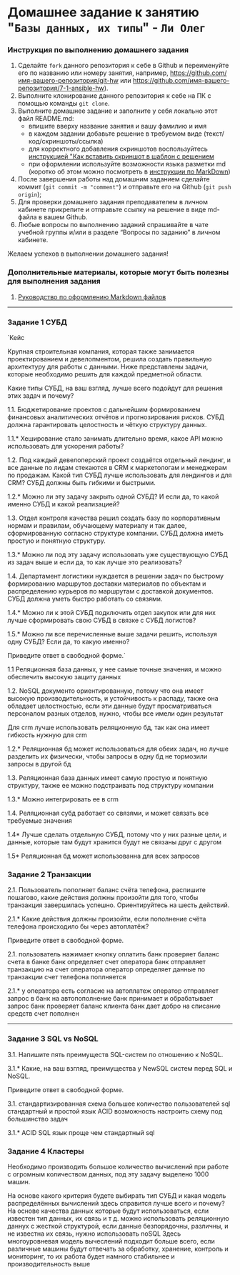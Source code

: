 # Домашнее задание к занятию "`Базы данных, их типы`" - `Ли Олег`


### Инструкция по выполнению домашнего задания

   1. Сделайте `fork` данного репозитория к себе в Github и переименуйте его по названию или номеру занятия, например, https://github.com/имя-вашего-репозитория/git-hw или  https://github.com/имя-вашего-репозитория/7-1-ansible-hw).
   2. Выполните клонирование данного репозитория к себе на ПК с помощью команды `git clone`.
   3. Выполните домашнее задание и заполните у себя локально этот файл README.md:
      - впишите вверху название занятия и вашу фамилию и имя
      - в каждом задании добавьте решение в требуемом виде (текст/код/скриншоты/ссылка)
      - для корректного добавления скриншотов воспользуйтесь [инструкцией "Как вставить скриншот в шаблон с решением](https://github.com/netology-code/sys-pattern-homework/blob/main/screen-instruction.md)
      - при оформлении используйте возможности языка разметки md (коротко об этом можно посмотреть в [инструкции  по MarkDown](https://github.com/netology-code/sys-pattern-homework/blob/main/md-instruction.md))
   4. После завершения работы над домашним заданием сделайте коммит (`git commit -m "comment"`) и отправьте его на Github (`git push origin`);
   5. Для проверки домашнего задания преподавателем в личном кабинете прикрепите и отправьте ссылку на решение в виде md-файла в вашем Github.
   6. Любые вопросы по выполнению заданий спрашивайте в чате учебной группы и/или в разделе “Вопросы по заданию” в личном кабинете.
   
Желаем успехов в выполнении домашнего задания!
   
### Дополнительные материалы, которые могут быть полезны для выполнения задания

1. [Руководство по оформлению Markdown файлов](https://gist.github.com/Jekins/2bf2d0638163f1294637#Code)

---

### Задание 1 СУБД

`Кейс

Крупная строительная компания, которая также занимается проектированием и девелопментом, решила создать правильную архитектуру для работы с данными. Ниже представлены задачи, которые необходимо решить для каждой предметной области.

Какие типы СУБД, на ваш взгляд, лучше всего подойдут для решения этих задач и почему?

1.1. Бюджетирование проектов с дальнейшим формированием финансовых аналитических отчётов и прогнозирования рисков. СУБД должна гарантировать целостность и чёткую структуру данных.

1.1.* Хеширование стало занимать длительно время, какое API можно использовать для ускорения работы?

1.2. Под каждый девелоперский проект создаётся отдельный лендинг, и все данные по лидам стекаются в CRM к маркетологам и менеджерам по продажам. Какой тип СУБД лучше использовать для лендингов и для CRM? СУБД должны быть гибкими и быстрыми.

1.2.* Можно ли эту задачу закрыть одной СУБД? И если да, то какой именно СУБД и какой реализацией?

1.3. Отдел контроля качества решил создать базу по корпоративным нормам и правилам, обучающему материалу и так далее, сформированную согласно структуре компании. СУБД должна иметь простую и понятную структуру.

1.3.* Можно ли под эту задачу использовать уже существующую СУБД из задач выше и если да, то как лучше это реализовать?

1.4. Департамент логистики нуждается в решении задач по быстрому формированию маршрутов доставки материалов по объектам и распределению курьеров по маршрутам с доставкой документов. СУБД должна уметь быстро работать со связями.

1.4.* Можно ли к этой СУБД подключить отдел закупок или для них лучше сформировать свою СУБД в связке с СУБД логистов?

1.5.* Можно ли все перечисленные выше задачи решить, используя одну СУБД? Если да, то какую именно?

Приведите ответ в свободной форме.`

1.1 Реляционная база данных, у нее самые точные значения, и можно обеспечить высокую защиту данных

1.2. NoSQL документо ориентированную, потому что она имеет высокую производительность, и устойчивость к распаду, также она обладает целостностью, если эти данные будут просматриваться персоналом разных отделов, нужно, чтобы все имели один результат

Для crm лучше использовать реляционную бд, так как она имеет гибкость нужную для crm

1.2.* Реляционная бд может использоваться для обеих задач, но лучше разделить их физически, чтобы запросы в одну бд не тормозили запросы в другой бд

1.3. Реляционная база данных имеет самую простую и понятную структуру, также ее можно подстраивать под структуру компании

1.3.* Можно интегрировать ее в crm

1.4. Реляционная субд работает со связями, и может связать все требуемые значения

1.4* Лучше сделать отдельную СУБД, потому что у них разные цели, и данные, которые там будут хранится будут не связаны друг с другом

1.5* Реляционная бд может использованна для всех запросов



### Задание 2 Транзакции
2.1. Пользователь пополняет баланс счёта телефона, распишите пошагово, какие действия должны произойти для того, чтобы транзакция завершилась успешно. Ориентируйтесь на шесть действий.

2.1.* Какие действия должны произойти, если пополнение счёта телефона происходило бы через автоплатёж?

Приведите ответ в свободной форме.


2.1. пользователь нажимает кнопку оплатить
      банк проверяет баланс счета в банке
      банк определяет счет оператора
      банк отправляет транзакцию на счет оператора
      оператор определяет данные по транзакции
      счет телефона поплняется

2.1.* у оператора есть согласие на автоплатеж
      оператор отправляет запрос в банк на автопополнение
      банк принимает и обрабатывает запрос
      банк проверяет баланс клиента
      банк дает добро на списание средств
      счет пополнен


---

### Задание 3  SQL vs NoSQL
3.1. Напишите пять преимуществ SQL-систем по отношению к NoSQL.

3.1.* Какие, на ваш взгляд, преимущества у NewSQL систем перед SQL и NoSQL.

Приведите ответ в свободной форме.

3.1. стандартизированная схема
      большее количество пользователей
      sql стандартный и простой язык
      ACID
      возможность настроить схему под большинство задач
      
3.1.* ACID
       SQL язык
       проще чем стандартный sql



### Задание 4  Кластеры

Необходимо производить большое количество вычислений при работе с огромным количеством данных, под эту задачу выделено 1000 машин.

На основе какого критерия будете выбирать тип СУБД и какая модель распределённых вычислений здесь справится лучше всего и почему?
На основе качества данных которые будут использоваться, если известен тип данных, их связь и т д. можно использовать реляционную даннух с жесткой структурой, если данные безпорядочны, различны, и не известна их связь, нужно использовать noSQL
Здесь многоуровневая модель вычеслений подходит больше всего, если различные машины будут отвечать за обработку, хранение, контроль и мониторинг, то их работа будет намного стабильнее и производительность выше



```
